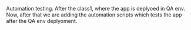 Automation testing. After the class1, where the app is deplyoed in QA env. Now, after that we are adding the automation scripts which tests the app after the QA env deplyoment.
